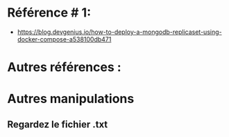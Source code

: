 # Référence # 1: 
- https://blog.devgenius.io/how-to-deploy-a-mongodb-replicaset-using-docker-compose-a538100db471


# Autres références : 






# Autres manipulations

## Regardez le fichier .txt





